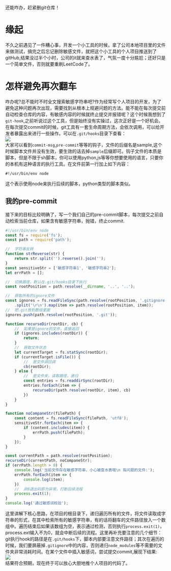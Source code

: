 还能咋办，赶紧删git仓库！
# 缘起
不久之前遇见了一件糟心事，开发一个小工具的时候，拿了公司本地项目里的文件来做测试，搞完之后忘记删除敏感文件，就把这个小工具的个人项目推送到了gitHub,结果没过半个小时，公司的it就来查水表了，气氛一度十分尴尬；还好只是一个简单文件，否则就要重刷LeetCode了。
# 怎样避免再次翻车
咋办呢?总不能时不时全文搜索敏感字符串吧?作为经常写个人项目的开发，为了避免这种问题再次出现，需要找到从根本上规避问题的方法。能不能在每次提交前自动检查仓库的内容，有敏感内容的时候就终止提交并报错呢？这个时候我想到了`git-hook`,之前听说过这个工具，但是始终没有实操过，这次正好是一个好机会。  
在每次提交commit的时候，git工具有一套生命周期方法，会依次调用，可以给开发者暴露出来进行一些操作。可以在`.git/hooks`目录下查看：  
![](https://p3-juejin.byteimg.com/tos-cn-i-k3u1fbpfcp/a872f4107548406681de1096580b8ce6~tplv-k3u1fbpfcp-watermark.image)  
大家可以看到`commit-msg`,`pre-commit`等等的钩子，文件的后缀名是sample,这个时候脚本文件并没有生效，要生效的话去掉`sample`后缀即可。钩子文件的本质是脚本，但是不限于sh脚本，你可以使用python,js等等你想要使用的语言，只要你的本机有这种语言的执行工具。在文件前第一行加上如下内容：
```
#!/usr/bin/env node
```
这个表示使用node来执行后续的脚本，python类型的脚本类似。
## 我的pre-commit
接下来的目标比较明确了，写一个我们自己的pre-commit脚本，每次提交之前自动检索当前仓库，如果含有敏感字符串，抛错，终止commit.
```js
#!/usr/bin/env node
const fs = require('fs');
const path = require('path');

//  字符串反转
function strReverse(str) {
    return str.split('').reverse().join('');
}
const sensitiveStr = ['敏感字符串1', '敏感字符串2'];
let errPath = [];

//  切换路径，默认在.git/hooks目录下执行
const rootPosition = path.resolve(__dirname, '..', '..');

//  获取所有的ignore文件
const ignores = fs.readFileSync(path.resolve(rootPosition, '.gitignore'), 'utf8')
    .split('\r\n').map(item => path.resolve(rootPosition, item));
//  把.git放到数组里面
ignores.push(path.resolve(rootPosition, '.git'));

function recurseDir(rootDir, cb) {
    //  如果是ignore的文件，直接返回
    if (ignores.includes(rootDir)) {
        return;
    }
    //  获取文件状态
    let currentTarget = fs.statSync(rootDir);
    if (currentTarget.isFile()) {
        //  是文件调回调
        cb(rootDir);
    } else {
        //  是文件夹，读取路径，递归
        const entries = fs.readdirSync(rootDir);
        entries.forEach(item => {
            recurseDir(path.resolve(rootDir, item), cb)
        })
    }
}

function noCompaneStr(filePath) {
    const content = fs.readFileSync(filePath, 'utf8');
    sensitiveStr.forEach(item => {
        if (content.includes(item)) {
            errPath.push(filePath);
        }
    });
}

const currentPath = path.resolve(rootPosition);
recurseDir(currentPath, noCompaneStr);
if (errPath.length > 0) {
    console.log('当前文件存在敏感字符串，小心被查水表哦\n 有问题的文件:');
    errPath.forEach(item => {
        console.log(item);
    })
    //  非0退出码即为异常，打断后续流程
    process.exit(1);
}
console.log('通过敏感词校验');
```
这里讲解下核心思路，在项目的根目录下，递归遍历所有的文件，将文件读取成字符串的形式，在其中检索所有的敏感字符串，有的话将翻车的文件路径放入一个数组中。遍历结束后如果该数组为空，表示通过检测，否则执行`process.exit(1)`，process.ext输入不为0，就会中断后续的流程。这里再补充要注意的几个细节：git执行hook的路径是在`.git/hooks`下，脚本内部要注意文件路径；其次在遍历的时候，我们要屏蔽掉`.gitignore`中的内容，否则递归`node_modules`等不需要的文件夹非常消耗时间。在某个文件中插入敏感词，尝试提交commit,展现下结果:  
![](https://p6-juejin.byteimg.com/tos-cn-i-k3u1fbpfcp/94a5e1648b6444f592502144ec9497b4~tplv-k3u1fbpfcp-watermark.image)  
结果符合预期，现在终于可以放心大胆地推个人项目的代码了。




